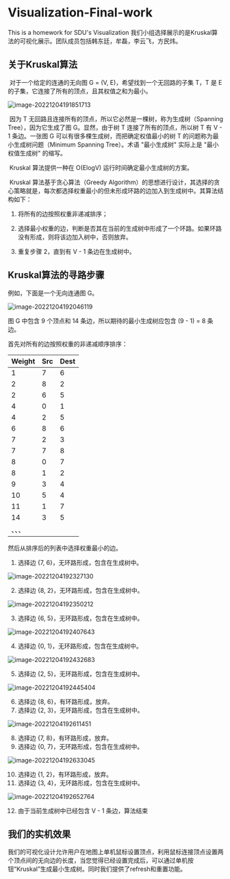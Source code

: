 # Visualization-Final-work
This is a homework for SDU's Visualization
我们小组选择展示的是Kruskal算法的可视化展示。团队成员包括韩东廷，牟磊，李云飞，方民炜。

## 关于Kruskal算法

​	对于一个给定的连通的无向图 G = (V, E)，希望找到一个无回路的子集 T，T 是 E 的子集，它连接了所有的顶点，且其权值之和为最小。

![image-20221204191851713](https://github.com/mrgoddessli/Visualization-Final-work/tree/main/%E5%85%B3%E4%BA%8EKruskal%E7%AE%97%E6%B3%95.assets/image-20221204191851713.png)

​	因为 T 无回路且连接所有的顶点，所以它必然是一棵树，称为生成树（Spanning Tree），因为它生成了图 G。显然，由于树 T 连接了所有的顶点，所以树 T 有 V - 1 条边。一张图 G 可以有很多棵生成树，而把确定权值最小的树 T 的问题称为最小生成树问题（Minimum Spanning Tree）。术语 "最小生成树" 实际上是 "最小权值生成树" 的缩写。

​	Kruskal 算法提供一种在 O(ElogV) 运行时间确定最小生成树的方案。

​	Kruskal 算法基于贪心算法（Greedy Algorithm）的思想进行设计，其选择的贪心策略就是，每次都选择权重最小的但未形成环路的边加入到生成树中。其算法结构如下：

1. 将所有的边按照权重非递减排序；

2. 选择最小权重的边，判断是否其在当前的生成树中形成了一个环路。如果环路没有形成，则将该边加入树中，否则放弃。

3. 重复步骤 2，直到有 V - 1 条边在生成树中。

## Kruskal算法的寻路步骤

例如，下面是一个无向连通图 G。

![image-20221204192046119](https://github.com/mrgoddessli/Visualization-Final-work/tree/main/%E5%85%B3%E4%BA%8EKruskal%E7%AE%97%E6%B3%95.assets/image-20221204192046119.png)

图 G 中包含 9 个顶点和 14 条边，所以期待的最小生成树应包含 (9 - 1) = 8 条边。

首先对所有的边按照权重的非递减顺序排序：

| Weight | Src  | Dest |
| ------ | ---- | ---- |
| 1      | 7    | 6    |
| 2      | 8    | 2    |
| 2      | 6    | 5    |
| 4      | 0    | 1    |
| 4      | 2    | 5    |
| 6      | 8    | 6    |
| 7      | 2    | 3    |
| 7      | 7    | 8    |
| 8      | 0    | 7    |
| 8      | 1    | 2    |
| 9      | 3    | 4    |
| 10     | 5    | 4    |
| 11     | 1    | 7    |
| 14     | 3    | 5    |
| 、、、 |      |      |

然后从排序后的列表中选择权重最小的边。

1. 选择边 {7, 6}，无环路形成，包含在生成树中。

![image-20221204192327130](https://github.com/mrgoddessli/Visualization-Final-work/tree/main/%E5%85%B3%E4%BA%8EKruskal%E7%AE%97%E6%B3%95.assets/image-20221204192327130.png)


2. 选择边 {8, 2}，无环路形成，包含在生成树中。

![image-20221204192350212](https://github.com/mrgoddessli/Visualization-Final-work/tree/main/%E5%85%B3%E4%BA%8EKruskal%E7%AE%97%E6%B3%95.assetss/image-20221204192350212.png)

3. 选择边 {6, 5}，无环路形成，包含在生成树中。

![image-20221204192407643](https://github.com/mrgoddessli/Visualization-Final-work/tree/main/%E5%85%B3%E4%BA%8EKruskal%E7%AE%97%E6%B3%95.assets/image-20221204192407643.png)

4. 选择边 {0, 1}，无环路形成，包含在生成树中。

![image-20221204192432683](https://github.com/mrgoddessli/Visualization-Final-work/tree/main/%E5%85%B3%E4%BA%8EKruskal%E7%AE%97%E6%B3%95.assetsimage-20221204192432683.png)

5. 选择边 {2, 5}，无环路形成，包含在生成树中。

![image-20221204192445404](https://github.com/mrgoddessli/Visualization-Final-work/tree/main/%E5%85%B3%E4%BA%8EKruskal%E7%AE%97%E6%B3%95.assetsimage-20221204192445404.png)

6.  选择边 {8, 6}，有环路形成，放弃。
7. 选择边 {2, 3}，无环路形成，包含在生成树中。

![image-20221204192611451](https://github.com/mrgoddessli/Visualization-Final-work/tree/main/%E5%85%B3%E4%BA%8EKruskal%E7%AE%97%E6%B3%95.assetsimage-20221204192611451.png)

8. 选择边 {7, 8}，有环路形成，放弃。
9. 选择边 {0, 7}，无环路形成，包含在生成树中。

![image-20221204192633045](https://github.com/mrgoddessli/Visualization-Final-work/tree/main/%E5%85%B3%E4%BA%8EKruskal%E7%AE%97%E6%B3%95.assetsimage-20221204192633045.png)

10.  选择边 {1, 2}，有环路形成，放弃。
11. 选择边 {3, 4}，无环路形成，包含在生成树中。

![image-20221204192652764](https://github.com/mrgoddessli/Visualization-Final-work/tree/main/%E5%85%B3%E4%BA%8EKruskal%E7%AE%97%E6%B3%95.assetsimage-20221204192652764.png)

12.  由于当前生成树中已经包含 V - 1 条边，算法结束

## 我们的实机效果

​	我们的可视化设计允许用户在地图上单机鼠标设置顶点，利用鼠标连接顶点设置两个顶点间的无向边的长度，当您觉得已经设置完成后，可以通过单机按钮“Kruskal”生成最小生成树。同时我们提供了refresh和重置功能。


